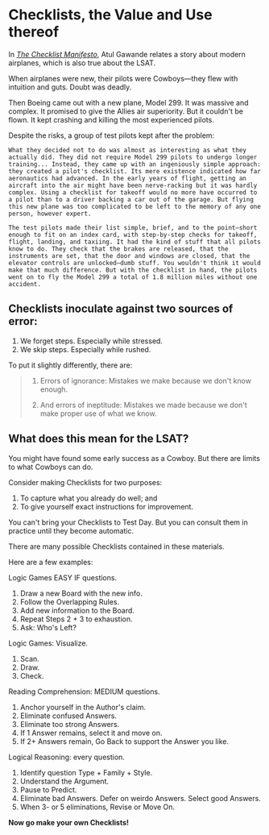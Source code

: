 # Checklists, the Value and Use thereof

In [*The Checklist Manifesto*][1], Atul Gawande relates a story about modern airplanes, which is also true about the LSAT.

When airplanes were new, their pilots were Cowboys—they flew with intuition and guts. Doubt was deadly.

Then Boeing came out with a new plane, Model 299. It was massive and complex. It promised to give the Allies air superiority. But it couldn't be flown. It kept crashing and killing the most experienced pilots.

Despite the risks, a group of test pilots kept after the problem:
    
    What they decided not to do was almost as interesting as what they actually did. They did not require Model 299 pilots to undergo longer training... Instead, they came up with an ingeniously simple approach: they created a pilot's checklist. Its mere existence indicated how far aeronautics had advanced. In the early years of flight, getting an aircraft into the air might have been nerve-racking but it was hardly complex. Using a checklist for takeoff would no more have occurred to a pilot than to a driver backing a car out of the garage. But flying this new plane was too complicated to be left to the memory of any one person, however expert.
    
    The test pilots made their list simple, brief, and to the point—short enough to fit on an index card, with step-by-step checks for takeoff, flight, landing, and taxiing. It had the kind of stuff that all pilots know to do. They check that the brakes are released, that the instruments are set, that the door and windows are closed, that the elevator controls are unlocked—dumb stuff. You wouldn't think it would make that much difference. But with the checklist in hand, the pilots went on to fly the Model 299 a total of 1.8 million miles without one accident.

## Checklists inoculate against two sources of error:

1. We forget steps. Especially while stressed.
1. We skip steps. Especially while rushed.

To put it slightly differently, there are:

> 1. Errors of ignorance: Mistakes we make because we don't know enough. 
>
> 1. And errors of ineptitude: Mistakes we made because we don't make proper use of what we know.

## What does this mean for the LSAT?

You might have found some early success as a Cowboy. But there are limits to what Cowboys can do.

Consider making Checklists for two purposes:

1. To capture what you already do well; and
1. To give yourself exact instructions for improvement.

You can't bring your Checklists to Test Day. But you can consult them in practice until they become automatic.

There are many possible Checklists contained in these materials.

Here are a few examples:

Logic Games EASY IF questions.

1. Draw a new Board with the new info.
1. Follow the Overlapping Rules.
1. Add new information to the Board.
1. Repeat Steps 2 + 3 to exhaustion.
1. Ask: Who's Left?

Logic Games: Visualize.

1. Scan.
1. Draw.
1. Check.

Reading Comprehension: MEDIUM questions.

1. Anchor yourself in the Author's claim.
1. Eliminate confused Answers.
1. Eliminate too strong Answers.
1. If 1 Answer remains, select it and move on.
1. If 2+ Answers remain, Go Back to support the Answer you like.

Logical Reasoning: every question.

1. Identify question Type + Family + Style.
1. Understand the Argument.
1. Pause to Predict.
1. Eliminate bad Answers. Defer on weirdo Answers. Select good Answers.
1. When 3- or 5 eliminations, Revise or Move On.

**Now go make your own Checklists!**

[1]: http://atulgawande.com/book/the-checklist-manifesto/
